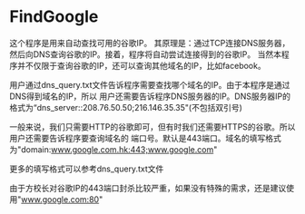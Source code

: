 # FindGoogle

这个程序是用来自动查找可用的谷歌IP。
其原理是：通过TCP连接DNS服务器，然后向DNS查询谷歌的IP。接着，程序将自动尝试连接得到的谷歌IP。
当然本程序并不仅限于查询谷歌的IP，还可以查询其他域名的IP，比如facebook。

用户通过dns_query.txt文件告诉程序需要查找哪个域名的IP。由于本程序是通过DNS得到域名的IP，所以
用户还需要告诉程序DNS服务器的IP。DNS服务器IP的格式为“dns_server::208.76.50.50;216.146.35.35"(不包括双引号)

一般来说，我们只需要HTTP的谷歌即可，但有时我们还需要HTTPS的谷歌。所以用户还需要告诉程序要查询域名的
端口号。默认是443端口。域名的填写格式为"domain:www.google.com.hk:443;www.google.com"

更多的填写格式可以参考dns_query.txt文件


由于方校长对谷歌IP的443端口封杀比较严重，如果没有特殊的需求，还是建议使用"www.google.com:80"


